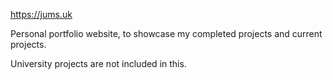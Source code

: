 https://jums.uk

Personal portfolio website, to showcase my completed projects and current projects. 


University projects are not included in this.
